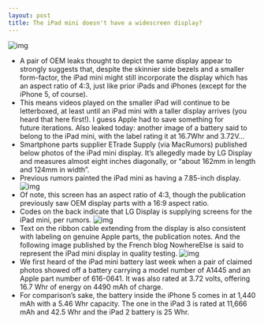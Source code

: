 ```yaml
---
layout: post
title: The iPad mini doesn't have a widescreen display?
---
```

![img](http://media.idownloadblog.com/wp-content/uploads/2012/10/iPad-mini-Martin-Hajek-005.jpg)
* A pair of OEM leaks thought to depict the same display appear to strongly suggests that, despite the skinnier side bezels and a smaller form-factor, the iPad mini might still incorporate the display which has an aspect ratio of 4:3, just like prior iPads and iPhones (except for the iPhone 5, of course).
* This means videos played on the smaller iPad will continue to be letterboxed, at least until an iPad mini with a taller display arrives (you heard that here first!). I guess Apple had to save something for future iterations. Also leaked today: another image of a battery said to belong to the iPad mini, with the label rating it at 16.7Whr and 3.72V…
* Smartphone parts supplier ETrade Supply (via MacRumors) published below photos of the iPad mini display. It’s allegedly made by LG Display and measures almost eight inches diagonally, or “about 162mm in length and 124mm in width”.
* Previous rumors painted the iPad mini as having a 7.85-inch display.
![img](http://media.idownloadblog.com/wp-content/uploads/2012/10/iPad-mini-display-ETrade-Suply-001.jpg)
* Of note, this screen has an aspect ratio of 4:3, though the publication previously saw OEM display parts with a 16:9 aspect ratio.
* Codes on the back indicate that LG Display is supplying screens for the iPad mini, per rumors.
![img](http://media.idownloadblog.com/wp-content/uploads/2012/10/iPad-mini-display-ETrade-Suply-002.jpg)
* Text on the ribbon cable extending from the display is also consistent with labeling on genuine Apple parts, the publication notes. And the following image published by the French blog NowhereElse is said to represent the iPad mini display in quality testing.
![img](http://media.idownloadblog.com/wp-content/uploads/2012/10/iPad-mini-display-NowhereElse-001.jpg)
* We first heard of the iPad mini battery last week when a pair of claimed photos showed off a battery carrying a model number of A1445 and an Apple part number of 616-0641. It was also rated at 3.72 volts, offering 16.7 Whr of energy on 4490 mAh of charge.
* For comparison’s sake, the battery inside the iPhone 5 comes in at 1,440 mAh with a 5.46 Whr capacity. The one in the iPad 3 is rated at 11,666 mAh and 42.5 Whr and the iPad 2 battery is 25 Whr.

